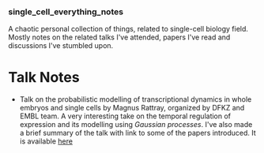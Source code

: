 ### single_cell_everything_notes

A chaotic personal collection of things, related to single-cell biology field. Mostly notes on the related talks I've attended, papers I've read and discussions I've stumbled upon. 

# Talk Notes

- Talk on the probabilistic modelling of transcriptional dynamics in whole embryos and single cells by Magnus Rattray, organized by DFKZ and EMBL team. A very interesting take on the temporal regulation of expression and its modelling using _Gaussian processes_. I've also made a brief summary of the talk with link to some of the papers introduced. It is available [here](https://drive.google.com/file/d/1RvMyUsDULHCKc24FRUKVCXsnJd0FnQZB/view?usp=sharing)
